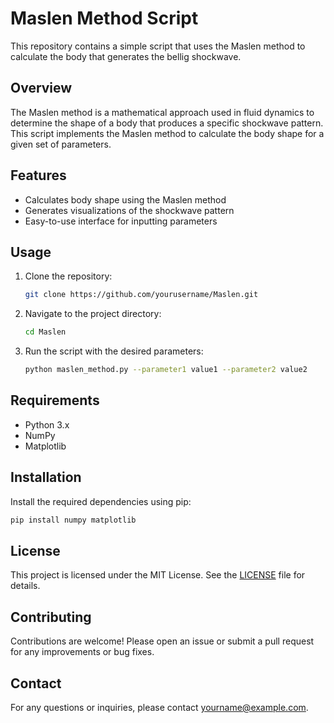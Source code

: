 # Maslen Method Script

This repository contains a simple script that uses the Maslen method to calculate the body that generates the bellig shockwave.

## Overview

The Maslen method is a mathematical approach used in fluid dynamics to determine the shape of a body that produces a specific shockwave pattern. This script implements the Maslen method to calculate the body shape for a given set of parameters.

## Features

- Calculates body shape using the Maslen method
- Generates visualizations of the shockwave pattern
- Easy-to-use interface for inputting parameters

## Usage

1. Clone the repository:
    ```sh
    git clone https://github.com/yourusername/Maslen.git
    ```
2. Navigate to the project directory:
    ```sh
    cd Maslen
    ```
3. Run the script with the desired parameters:
    ```sh
    python maslen_method.py --parameter1 value1 --parameter2 value2
    ```

## Requirements

- Python 3.x
- NumPy
- Matplotlib

## Installation

Install the required dependencies using pip:
```sh
pip install numpy matplotlib
```

## License

This project is licensed under the MIT License. See the [LICENSE](LICENSE) file for details.

## Contributing

Contributions are welcome! Please open an issue or submit a pull request for any improvements or bug fixes.

## Contact

For any questions or inquiries, please contact [yourname@example.com](mailto:yourname@example.com).